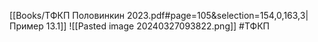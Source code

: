 [[Books/ТФКП Половинкин 2023.pdf#page=105&selection=154,0,163,3|Пример 13.1]]
![[Pasted image 20240327093822.png]]
#ТФКП